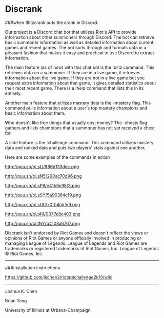 # Discrank
###when Blitzcrank puts the crank in Discord. 

Our project is a Discord chat bot that utilizes Riot's API to provide information about other summoners through Discord. The bot can retrieve basic summoner information as well as detailed information about current games and recent games. The bot sorts through and formats data in a pleasant fashion that makes it easy and practical to use Discord to extract information. 

The main feature (as of now) with this chat bot is the !blitz command. This retrieves data on a summoner. If they are in a live game, it retrieves information about the live game. If they are not in a live game but you request extra information about that game, it gives detailed statistics about their most recent game. There is a !help command that lists this in its entirety. 

Another main feature that utilizes mastery data is the -mastery flag. This command pulls information about a user's top mastery champions and basic information about them. 

Who doesn't like free things that usually cost money? The -chests flag gathers and lists champions that a summoner has not yet received a chest for.

A side feature is the !challenge command. This command utilizes mastery data and ranked data and puts two players' stats against one another. 

Here are some examples of the commands in action

http://puu.sh/oLsLj/886d133dec.png

http://puu.sh/oLsN5/290ac70d96.png

http://puu.sh/oLsP6/e41b6e95f3.png 

http://puu.sh/oLsSY/5a90364c19.png

http://puu.sh/oLsU0/70f04b5fe9.png

http://puu.sh/oLt40/0077e8c403.png

http://puu.sh/oLtNY/b4108a6767.png





Discrank isn't endorsed by Riot Games and doesn't reflect the views or opinions of Riot Games or anyone officially involved in producing or managing League of Legends. League of Legends and Riot Games are trademarks or registered trademarks of Riot Games, Inc. League of Legends © Riot Games, Inc.




--------------------------------------------------

###Installation Instructions

https://github.com/jkchen2/riotapichallenge2k16/wiki

--------------------------------------------------

Joshua K. Chen

Brian Yang

University of Illinois at Urbana-Champaign


